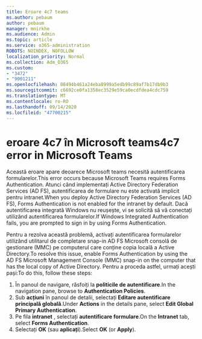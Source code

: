 ```yaml
---
title: Eroare 4c7 teams
ms.author: pebaum
author: pebaum
manager: mnirkhe
ms.audience: Admin
ms.topic: article
ms.service: o365-administration
ROBOTS: NOINDEX, NOFOLLOW
localization_priority: Normal
ms.collection: Adm_O365
ms.custom:
- "3472"
- "9001211"
ms.openlocfilehash: 08494b461a24eba8999a5edb99c89af7b17db9b3
ms.sourcegitcommit: c6692ce0fa1358ec3529e59ca0ecdfdea4cdc759
ms.translationtype: MT
ms.contentlocale: ro-RO
ms.lasthandoff: 09/14/2020
ms.locfileid: "47700215"
---
```

# <a name="4c7-error-in-microsoft-teams"></a><span data-ttu-id="d6394-102">eroare 4c7 în Microsoft teams</span><span class="sxs-lookup"><span data-stu-id="d6394-102">4c7 error in Microsoft Teams</span></span>

<span data-ttu-id="d6394-103">Această eroare apare deoarece Microsoft teams necesită autentificarea formularelor.</span><span class="sxs-lookup"><span data-stu-id="d6394-103">This error occurs because Microsoft Teams requires Forms Authentication.</span></span> <span data-ttu-id="d6394-104">Atunci când implementați Active Directory Federation Services (AD FS), autentificarea de formulare nu este activată implicit pentru intranet.</span><span class="sxs-lookup"><span data-stu-id="d6394-104">When you deploy Active Directory Federation Services (AD FS), Forms Authentication is not enabled for the intranet by default.</span></span> <span data-ttu-id="d6394-105">Dacă autentificarea integrată Windows nu reușește, vi se solicită să vă conectați utilizând autentificarea formularelor.</span><span class="sxs-lookup"><span data-stu-id="d6394-105">If Windows Integrated Authentication fails, you are prompted to sign in by using Forms Authentication.</span></span>

<span data-ttu-id="d6394-106">Pentru a rezolva această problemă, activați autentificarea formularelor utilizând utilitarul de completare snap-in AD FS Microsoft consolă de gestionare (MMC) pe computerul care conține copia locală a Active Directory.</span><span class="sxs-lookup"><span data-stu-id="d6394-106">To resolve this issue, enable Forms Authentication by using the AD FS Microsoft Management Console (MMC) snap-in on the computer that has the local copy of Active Directory.</span></span> <span data-ttu-id="d6394-107">Pentru a proceda astfel, urmați acești pași:</span><span class="sxs-lookup"><span data-stu-id="d6394-107">To do this, follow these steps:</span></span> 

1. <span data-ttu-id="d6394-108">În panoul de navigare, răsfoiți la **politicile de autentificare**.</span><span class="sxs-lookup"><span data-stu-id="d6394-108">In the navigation pane, browse to **Authentication Policies**.</span></span>
2. <span data-ttu-id="d6394-109">Sub **acțiuni** în panoul de detalii, selectați **Editare autentificare principală globală**.</span><span class="sxs-lookup"><span data-stu-id="d6394-109">Under **Actions** in the details pane, select **Edit Global Primary Authentication**.</span></span>
3. <span data-ttu-id="d6394-110">Pe fila **intranet** , selectați **autentificare formulare**.</span><span class="sxs-lookup"><span data-stu-id="d6394-110">On the **Intranet** tab, select **Forms Authentication**.</span></span>
4. <span data-ttu-id="d6394-111">Selectați **OK** (sau **aplicați**).</span><span class="sxs-lookup"><span data-stu-id="d6394-111">Select **OK** (or **Apply**).</span></span>